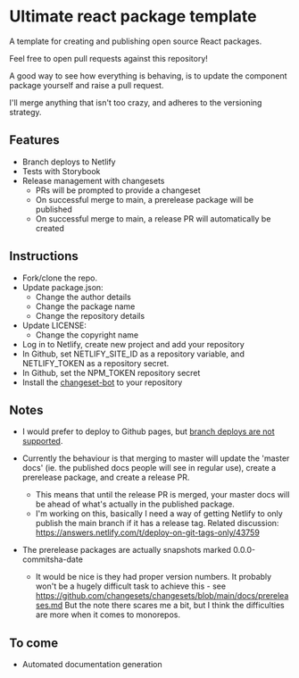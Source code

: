 # Ultimate react package template 

A template for creating and publishing open source React packages. 

Feel free to open pull requests against this repository! 

A good way to see how everything is behaving, is to update the component package yourself and raise a pull request. 

I'll merge anything that isn't too crazy, and adheres to the versioning strategy. 

## Features

- Branch deploys to Netlify 
- Tests with Storybook
- Release management with changesets
    - PRs will be prompted to provide a changeset 
    - On successful merge to main, a prerelease package will be published
    - On successful merge to main, a release PR will automatically be created



## Instructions 

- Fork/clone the repo. 
- Update package.json: 
    - Change the author details
    - Change the package name
    - Change the repository details
- Update LICENSE: 
    - Change the copyright name
- Log in to Netlify, create new project and add your repository 
- In Github, set NETLIFY_SITE_ID as a repository variable, and NETLIFY_TOKEN as a repository secret. 
- In Github, set the NPM_TOKEN repository secret
- Install the [changeset-bot](https://github.com/apps/changeset-bot) to your repository 


## Notes

- I would prefer to deploy to Github pages, but [branch deploys are not supported](https://github.com/orgs/community/discussions/21582).

- Currently the behaviour is that merging to master will update the 'master docs' (ie. the published docs people will see in regular use), create a prerelease package, and create a release PR. 
  - This means that until the release PR is merged, your master docs will be ahead of what's actually in the published package. 
  - I'm working on this, basically I need a way of getting Netlify to only publish the main branch if it has a release tag. Related discussion: https://answers.netlify.com/t/deploy-on-git-tags-only/43759

- The prerelease packages are actually snapshots marked 0.0.0-commitsha-date
  - It would be nice is they had proper version numbers. It probably won't be a hugely difficult task to achieve this - see https://github.com/changesets/changesets/blob/main/docs/prereleases.md But the note there scares me a bit, but I think the difficulties are more when it comes to monorepos. 


## To come

- Automated documentation generation 




